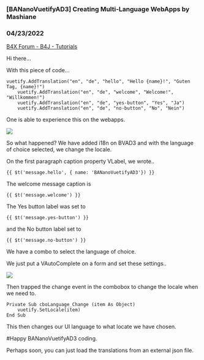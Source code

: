 ### [BANanoVuetifyAD3] Creating Multi-Language WebApps by Mashiane
### 04/23/2022
[B4X Forum - B4J - Tutorials](https://www.b4x.com/android/forum/threads/140079/)

Hi there…  
  
With this piece of code…  
  

```B4X
vuetify.AddTranslation("en", "de", "hello", "Hello {name}!", "Guten Tag, {name}!")  
    vuetify.AddTranslation("en", "de", "welcome", "Welcome!", "Willkommen!")  
    vuetify.AddTranslation("en", "de", "yes-button", "Yes", "Ja")  
    vuetify.AddTranslation("en", "de", "no-button", "No", "Nein")
```

  
  
One is able to experience this on the webapps.  
  
![](https://www.b4x.com/android/forum/attachments/128358)  
  
So what happened? We have added i18n on BVAD3 and with the language of choice selected, we change the locale.  
  
On the first paragraph caption property VLabel, we wrote..  
  

```B4X
{{ $t('message.hello', { name: 'BANanoVuetifyAD3'}) }}
```

  
  
The welcome message caption is  
  

```B4X
{{ $t('message.welcome') }}
```

  
  
The Yes button label was set to  
  

```B4X
{{ $t('message.yes-button') }}
```

  
  
and the No button label set to  
  

```B4X
{{ $t('message.no-button') }}
```

  
  
We have a combo to select the language of choice.  
  
We just put a VAutoComplete on a form and set these settings..  
  
![](https://www.b4x.com/android/forum/attachments/128359)  
  
Then trapped the change event in the combobox to change the locale when we need to.  
  

```B4X
Private Sub cboLanguage_Change (item As Object)  
    vuetify.SetLocale(item)  
End Sub
```

  
  
This then changes our UI language to what locate we have chosen.  
  
#Happy BANanoVuetifyAD3 coding.  
  
Perhaps soon, you can just load the translations from an external json file.